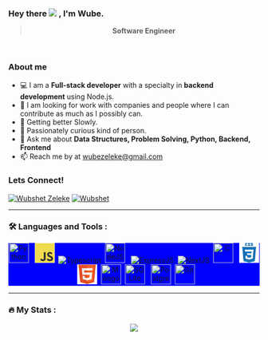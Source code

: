 ### Hey there <img src="https://media.giphy.com/media/hvRJCLFzcasrR4ia7z/giphy.gif" width="30px"/> , I'm Wube.  
> __<div align="center">Software Engineer</div>__
<img src="https://komarev.com/ghpvc/?username=wubeZ&style=flat-square&color=green" alt=""/>

### About me
* 💻 I am a **Full-stack developer** with a specialty in **backend development** using Node.js. 
* 🔭 I am looking for work with companies and people where I can contribute as much as I possibly can.
* 🌱 Getting better Slowly.
* 💯️ Passionately curious kind of person.
* 💬 Ask me about **Data Structures, Problem Solving, Python, Backend, Frontend**
* 📫 Reach me by at wubezeleke@gmail.com

<h3> Lets Connect!</h3>
<p align="left">
<a href="https://www.linkedin.com/in/wubshet-zeleke-1a6aa71a8" target="blank"><img align="center" src="https://cdn.jsdelivr.net/gh/devicons/devicon/icons/linkedin/linkedin-original.svg" title="Linkedin" alt="Wubshet Zeleke" height="30" width="40" /></a>
<a href="https://leetcode.com/Wubshet/" target="blank"><img align="center" src="https://upload.wikimedia.org/wikipedia/commons/a/ab/LeetCode_logo_white_no_text.svg" title="Leetcode" alt="Wubshet" height="30" width="40" /></a>
</p>
<hr>  
  
### :hammer_and_wrench: Languages and Tools :

<div align="center" style="background-color: blue;">
  <img src="https://cdn.jsdelivr.net/gh/devicons/devicon/icons/python/python-original.svg" title="Python" **alt="Python" width = "40" height = "40" /> &nbsp;
  <img src="https://github.com/devicons/devicon/blob/master/icons/javascript/javascript-original.svg" title="JavaScript" alt="JavaScript" width="40" height="40"/>&nbsp;
  <img src="https://cdn.jsdelivr.net/gh/devicons/devicon/icons/typescript/typescript-original.svg" title="Typescript" **alt="Typescript" width:"40" height= "40"/>&nbsp;        
  <img src="https://cdn.jsdelivr.net/gh/devicons/devicon/icons/nodejs/nodejs-original.svg" title="NodeJS" **alt="NodeJS" width = "40" height = "40" /> &nbsp;
  <img src="https://cdn.jsdelivr.net/gh/devicons/devicon/icons/express/express-original-wordmark.svg" title="ExpressJS" **alt="ExpressJS" width:"40" height= "40"/>&nbsp;
  <img src="https://cdn.jsdelivr.net/gh/devicons/devicon/icons/nextjs/nextjs-original-wordmark.svg" title="NextJS" **alt="NextJS" width:"40" height= "40"/>&nbsp;
  <img src="https://cdn.jsdelivr.net/gh/devicons/devicon/icons/c/c-original.svg" title="C" **alt="C" width = "40" height = "40" /> &nbsp;
  <img src="https://github.com/devicons/devicon/blob/master/icons/css3/css3-plain-wordmark.svg"  title="CSS3" alt="CSS" width="40" height="40"/>&nbsp;
  <img src="https://github.com/devicons/devicon/blob/master/icons/html5/html5-original.svg" title="HTML5" alt="HTML" width="40" height="40"/>&nbsp;
  <img src="https://cdn.jsdelivr.net/gh/devicons/devicon/icons/mongodb/mongodb-plain-wordmark.svg" title="MongoDB" **alt="MongoDB" width="40" height="40"/>&nbsp;
  <img src="https://cdn.jsdelivr.net/gh/devicons/devicon/icons/sqlite/sqlite-original-wordmark.svg" title="SQLite" **alt="SQLite" width = "40" height = "40" /> &nbsp;
  <img src="https://cdn.jsdelivr.net/gh/devicons/devicon/icons/postgresql/postgresql-original-wordmark.svg" title="PostgreSQL" **alt="PostgreSQL" width="40" height="40"/>&nbsp;
  <img src="https://www.vectorlogo.zone/logos/git-scm/git-scm-icon.svg" title="Git" **alt="Git" width="40" height="40"/>
</div>
<hr>
  
### :fire: My Stats :
<div align="center" >
  <a  href="https://github.com/wubeZ">
    <img align="center" src="https://github-readme-stats.vercel.app/api?username=wubeZ&theme=blue-green" />
  </a>
</div> 
